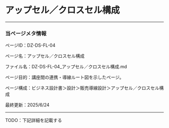 # アップセル／クロスセル構成

---

### 当ページメタ情報

ページID：DZ-DS-FL-04

ページ名：アップセル／クロスセル構成

ファイル名：DZ-DS-FL-04_アップセル／クロスセル構成.md

ページ目的：講座間の連携・導線ルート図を示したページ。

ページ構成：ビジネス設計書＞設計＞販売導線設計＞アップセル／クロスセル構成

最終更新：2025/6/24

---

TODO：下記詳細を記載する